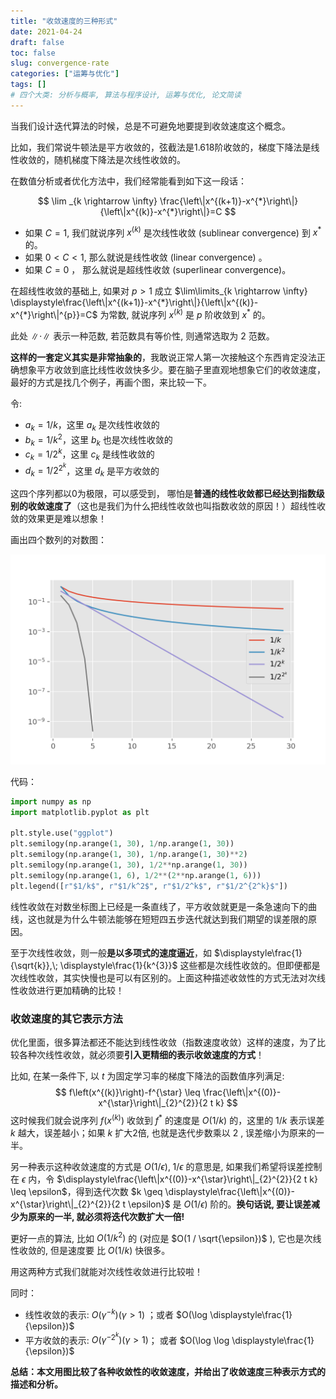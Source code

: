 ```yaml
---
title: "收敛速度的三种形式"
date: 2021-04-24
draft: false
toc: false
slug: convergence-rate
categories: ["运筹与优化"]
tags: []
# 四个大类: 分析与概率, 算法与程序设计, 运筹与优化, 论文简读
---
```



当我们设计迭代算法的时候，总是不可避免地要提到收敛速度这个概念。

比如，我们常说牛顿法是平方收敛的，弦截法是1.618阶收敛的，梯度下降法是线性收敛的，随机梯度下降法是次线性收敛的。

在数值分析或者优化方法中，我们经常能看到如下这一段话：

$$
\lim _{k \rightarrow \infty} \frac{\left\|x^{(k+1)}-x^{*}\right\|}{\left\|x^{(k)}-x^{*}\right\|}=C
$$

+ 如果 $C=1$, 我们就说序列 $x^{(k)}$ 是次线性收敛 (sublinear convergence) 到 $x^{*}$ 的。
+ 如果 $0<C<1$, 那么就说是线性收敛 (linear convergence) 。
+ 如果 $C=0$ ， 那么就说是超线性收敛 (superlinear convergence)。

在超线性收敛的基础上, 如果对 $p>1$ 成立 $\lim\limits_{k \rightarrow \infty} \displaystyle\frac{\left\|x^{(k+1)}-x^{*}\right\|}{\left\|x^{(k)}-x^{*}\right\|^{p}}=C$ 为常数, 就说序列 $x^{(k)}$ 是 $p$ 阶收敛到 $x^{*}$ 的。

此处 $\|\cdot\|$ 表示一种范数, 若范数具有等价性, 则通常选取为 2 范数。



**这样的一套定义其实是非常抽象的**，我敢说正常人第一次接触这个东西肯定没法正确想象平方收敛到底比线性收敛快多少。要在脑子里直观地想象它们的收敛速度，最好的方式是找几个例子，再画个图，来比较一下。

令:
- $a_{k}=1 / k$，这里 $a_{k}$ 是次线性收敛的
- $b_{k}=1 / k^{2}$，这里 $b_{k}$ 也是次线性收敛的
- $c_{k}=1 / 2^{k}$，这里 $c_{k}$ 是线性收敛的
- $d_{k}=1 / 2^{2^{k}}$，这里 $d_{k}$ 是平方收敛的

这四个序列都以0为极限，可以感受到， 哪怕是**普通的线性收敛都已经达到指数级别的收敛速度了**（这也是我们为什么把线性收敛也叫指数收敛的原因！）超线性收敛的效果更是难以想象！

画出四个数列的对数图：

<img src="../figures/convergence-rate/conv.png" alt="conv" style="zoom: 50%;" />

代码：

```python
import numpy as np
import matplotlib.pyplot as plt

plt.style.use("ggplot")
plt.semilogy(np.arange(1, 30), 1/np.arange(1, 30))
plt.semilogy(np.arange(1, 30), 1/np.arange(1, 30)**2)
plt.semilogy(np.arange(1, 30), 1/2**np.arange(1, 30))
plt.semilogy(np.arange(1, 6), 1/2**(2**np.arange(1, 6)))
plt.legend([r"$1/k$", r"$1/k^2$", r"$1/2^k$", r"$1/2^{2^k}$"])
```



线性收敛在对数坐标图上已经是一条直线了，平方收敛就更是一条急速向下的曲线，这也就是为什么牛顿法能够在短短四五步迭代就达到我们期望的误差限的原因。

至于次线性收敛，则一般**是以多项式的速度逼近**，如 $\displaystyle\frac{1}{\sqrt{k}},\; \displaystyle\frac{1}{k^{3}}$ 这些都是次线性收敛的。但即便都是次线性收敛，其实快慢也是可以有区别的。上面这种描述收敛性的方式无法对次线性收敛进行更加精确的比较！



### 收敛速度的其它表示方法

优化里面，很多算法都还不能达到线性收敛（指数速度收敛）这样的速度，为了比较各种次线性收敛，就必须要**引入更精细的表示收敛速度的方式**！

比如, 在某一条件下, 以 $t$ 为固定学习率的梯度下降法的函数值序列满足:
$$
f\left(x^{(k)}\right)-f^{\star} \leq \frac{\left\|x^{(0)}-x^{\star}\right\|_{2}^{2}}{2 t k}
$$
这时候我们就会说序列 $f\left(x^{(k)}\right)$ 收敛到 $f^{*}$ 的速度是 $O(1 / k)$ 的，这里的 $1 / k$ 表示误差 $k$ 越大，误差越小；如果 $k$ 扩大2倍, 也就是迭代步数乘以 2 , 误差缩小为原来的一半。

另一种表示这种收敛速度的方式是 $O(1 / \epsilon), \; 1 / \epsilon$ 的意思是, 如果我们希望将误差控制在 $\epsilon$ 内，令 $\displaystyle\frac{\left\|x^{(0)}-x^{\star}\right\|_{2}^{2}}{2 t k} \leq \epsilon$，得到迭代次数 $k \geq \displaystyle\frac{\left\|x^{(0)}-x^{\star}\right\|_{2}^{2}}{2 t \epsilon}$ 是 $O(1 / \epsilon)$ 阶的。**换句话说, 要让误差减少为原来的一半, 就必须将迭代次数扩大一倍!**

更好一点的算法, 比如 $O\left(1 / k^{2}\right)$ 的 (对应是 $O(1 / \sqrt{\epsilon})$ ), 它也是次线性收敛的, 但是速度要 比 $O(1 / k)$ 快很多。

用这两种方式我们就能对次线性收敛进行比较啦！

同时：

- 线性收敛的表示: $O\left(\gamma^{-k}\right)(\gamma>1)$ ；或者 $O(\log \displaystyle\frac{1}{\epsilon})$
- 平方收敛的表示: $O(\gamma^{-2^{k}})(\gamma>1)$； 或者 $O(\log \log \displaystyle\frac{1}{\epsilon})$

 

**总结：本文用图比较了各种收敛性的收敛速度，并给出了收敛速度三种表示方式的描述和分析。**



